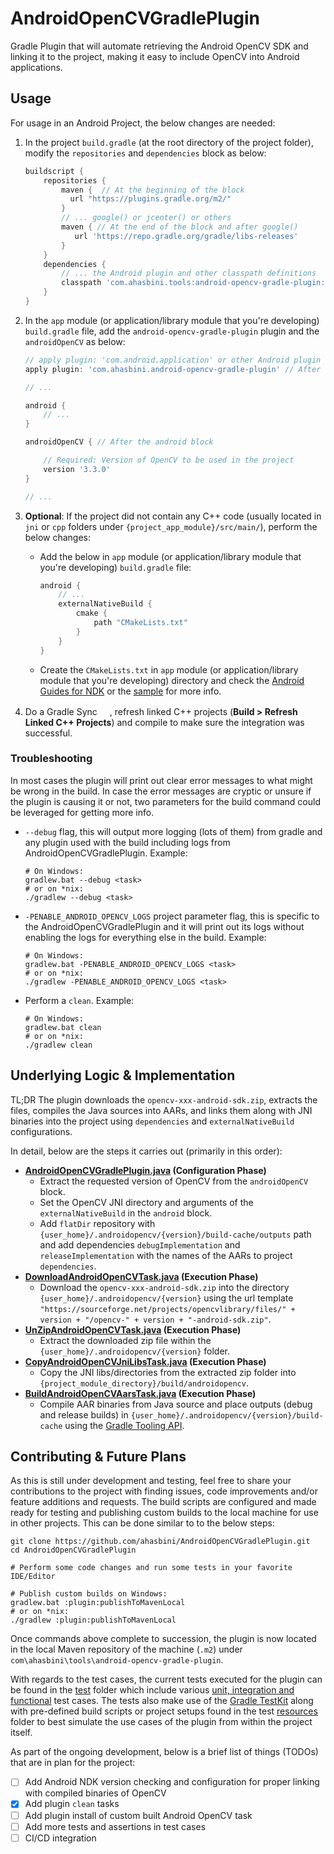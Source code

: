 # AndroidOpenCVGradlePlugin

Gradle Plugin that will automate retrieving the Android OpenCV SDK and
linking it to the project, making it easy to include OpenCV into
Android applications.

## Usage

For usage in an Android Project, the below changes are needed:

1. In the project ```build.gradle``` (at the root directory of the
  project folder), modify the ```repositories``` and ```dependencies```
  block as below:

    ```gradle
    buildscript {
        repositories {
            maven {  // At the beginning of the block
              url "https://plugins.gradle.org/m2/"
            }
            // ... google() or jcenter() or others
            maven { // At the end of the block and after google()
               url 'https://repo.gradle.org/gradle/libs-releases'
            }
        }
        dependencies {
            // ... the Android plugin and other classpath definitions
            classpath 'com.ahasbini.tools:android-opencv-gradle-plugin:0.1.+'
        }
    }
    ```

2. In the ```app``` module (or application/library module that you're
  developing) ```build.gradle``` file, add the
  ```android-opencv-gradle-plugin``` plugin and the ```androidOpenCV```
  as below:

    ```gradle
    // apply plugin: 'com.android.application' or other Android plugin
    apply plugin: 'com.ahasbini.android-opencv-gradle-plugin' // After the Android plugin
    
    // ...
    
    android {
        // ...
    }
    
    androidOpenCV { // After the android block
    
        // Required: Version of OpenCV to be used in the project
        version '3.3.0'
    }
    
    // ...
    ```

3. __Optional__: If the project did not contain any C++ code (usually
   located in ```jni``` or ```cpp``` folders under
   ```{project_app_module}/src/main/```), perform the below changes:

   * Add the below in ```app``` module (or application/library module
   that you're developing) ```build.gradle``` file:

        ```gradle
        android {
            // ...
            externalNativeBuild {
                cmake {
                    path "CMakeLists.txt"
                }
            }
        }
        ```

   * Create the ```CMakeLists.txt``` in ```app``` module (or
   application/library module that you're developing) directory and
   check the
   [Android Guides for NDK](https://developer.android.com/ndk/guides)
   or the [sample](sample) for more info.

4. Do a Gradle Sync
   <img src="https://developer.android.com/studio/images/buttons/toolbar-sync-gradle.png" width="16px" height="16px"/>,
   refresh linked C++ projects (**Build > Refresh Linked C++
   Projects**) and compile to make sure the integration was successful.

### Troubleshooting

In most cases the plugin will print out clear error messages to what 
might be wrong in the build. In case the error messages are cryptic or 
unsure if the plugin is causing it or not, two parameters for the build 
command could be leveraged for getting more info.

 - `--debug` flag, this will output more logging (lots of them) from 
 gradle and any plugin used with the build including logs from 
 AndroidOpenCVGradlePlugin. Example:
 
    ```shell
    # On Windows:
    gradlew.bat --debug <task>
    # or on *nix:
    ./gradlew --debug <task>
    ```
 
 - `-PENABLE_ANDROID_OPENCV_LOGS` project parameter flag, this is 
 specific to the AndroidOpenCVGradlePlugin and it will print out its 
 logs without enabling the logs for everything else in the build. Example:
    
    ```shell
    # On Windows:
    gradlew.bat -PENABLE_ANDROID_OPENCV_LOGS <task>
    # or on *nix:
    ./gradlew -PENABLE_ANDROID_OPENCV_LOGS <task>
    ```
 
 - Perform a ```clean```. Example:
    
    ```shell
    # On Windows:
    gradlew.bat clean
    # or on *nix:
    ./gradlew clean
    ```

## Underlying Logic & Implementation

TL;DR The plugin downloads the ```opencv-xxx-android-sdk.zip```,
extracts the files, compiles the Java sources into AARs, and links them
along with JNI binaries into the project using ```dependencies``` and
```externalNativeBuild``` configurations.

In detail, below are the steps it carries out (primarily in this order):

 - **[AndroidOpenCVGradlePlugin.java](plugin/src/main/java/com/ahasbini/tools/androidopencv/AndroidOpenCVGradlePlugin.java)
   (Configuration Phase)**
   - Extract the requested version of OpenCV from the ```androidOpenCV```
   block.
   - Set the OpenCV JNI directory and arguments of the
   ```externalNativeBuild``` in the ```android``` block.
   - Add ```flatDir``` repository with
   ```{user_home}/.androidopencv/{version}/build-cache/outputs``` path
   and add dependencies ```debugImplementation``` and
   ```releaseImplementation``` with the names of the AARs to project
   ```dependencies```.
 - **[DownloadAndroidOpenCVTask.java](plugin/src/main/java/com/ahasbini/tools/androidopencv/task/DownloadAndroidOpenCVTask.java)
   (Execution Phase)**
   - Download the ```opencv-xxx-android-sdk.zip``` into the directory 
   ```{user_home}/.androidopencv/{version}``` using the url template
   ```"https://sourceforge.net/projects/opencvlibrary/files/" + version + "/opencv-" + version + "-android-sdk.zip"```.
 - **[UnZipAndroidOpenCVTask.java](plugin/src/main/java/com/ahasbini/tools/androidopencv/task/UnZipAndroidOpenCVTask.java)
   (Execution Phase)**
   - Extract the downloaded zip file within the 
   ```{user_home}/.androidopencv/{version}``` folder.
 - **[CopyAndroidOpenCVJniLibsTask.java](plugin/src/main/java/com/ahasbini/tools/androidopencv/task/CopyAndroidOpenCVJniLibsTask.java)
   (Execution Phase)**
   - Copy the JNI libs/directories from the extracted zip folder into 
   ```{project_module_directory}/build/androidopencv```.
 - **[BuildAndroidOpenCVAarsTask.java](plugin/src/main/java/com/ahasbini/tools/androidopencv/task/BuildAndroidOpenCVAarsTask.java)
   (Execution Phase)**
   - Compile AAR binaries from Java source and place outputs (debug and
   release builds) in
   ```{user_home}/.androidopencv/{version}/build-cache``` using the
   [Gradle Tooling API](https://docs.gradle.org/current/userguide/embedding.html).

## Contributing & Future Plans

As this is still under development and testing, feel
free to share your contributions to the project with finding issues,
code improvements and/or feature additions and requests. The build 
scripts are configured and made ready for testing and publishing custom 
builds to the local machine for use in other projects. This can be done 
similar to to the below steps:

```shell
git clone https://github.com/ahasbini/AndroidOpenCVGradlePlugin.git
cd AndroidOpenCVGradlePlugin

# Perform some code changes and run some tests in your favorite IDE/Editor

# Publish custom builds on Windows:
gradlew.bat :plugin:publishToMavenLocal
# or on *nix:
./gradlew :plugin:publishToMavenLocal
```

Once commands above complete to succession, the plugin is now located
in the local Maven repository of the machine (```.m2```) under
```com\ahasbini\tools\android-opencv-gradle-plugin```.

With regards to the test cases, the current tests executed for the 
plugin can be found in the [test](plugin/src/test/java) folder which 
include various [unit, integration and functional](https://guides.gradle.org/testing-gradle-plugins/) 
test cases. The tests also make use of the [Gradle TestKit](https://docs.gradle.org/current/userguide/test_kit.html)
along with pre-defined build scripts or project setups found in the 
test [resources](plugin/src/test/resources) folder to best simulate the 
use cases of the plugin from within the project itself.

As part of the ongoing development, below is a brief list of things 
(TODOs) that are in plan for the project:

 - [ ] Add Android NDK version checking and configuration for proper
 linking with compiled binaries of OpenCV
 - [x] Add plugin ```clean``` tasks
 - [ ] Add plugin install of custom built Android OpenCV task
 - [ ] Add more tests and assertions in test cases
 - [ ] CI/CD integration
